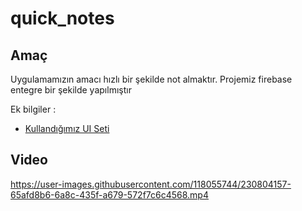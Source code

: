 # quick_notes

## Amaç
Uygulamamızın amacı hızlı bir şekilde not almaktır. Projemiz firebase entegre bir şekilde yapılmıştır

Ek bilgiler :

- [Kullandığımız UI Seti](https://www.figma.com/community/file/1093303680777021546)

## Video

https://user-images.githubusercontent.com/118055744/230804157-65afd8b6-6a8c-435f-a679-572f7c6c4568.mp4


